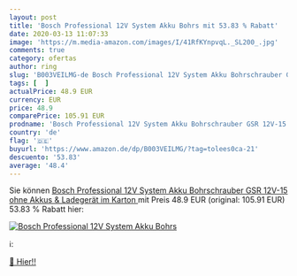 ```yaml
---
layout: post
title: 'Bosch Professional 12V System Akku Bohrs mit 53.83 % Rabatt'
date: 2020-03-13 11:07:33
image: 'https://m.media-amazon.com/images/I/41RfKYnpvqL._SL200_.jpg'
comments: true
category: ofertas
author: ring
slug: 'B003VEILMG-de Bosch Professional 12V System Akku Bohrschrauber GSR...'
tags: [  ]
actualPrice: 48.9 EUR
currency: EUR
price: 48.9
comparePrice: 105.91 EUR
prodname: 'Bosch Professional 12V System Akku Bohrschrauber GSR 12V-15  ohne Akkus & Ladegerät  im Karton '
country: 'de'
flag: '🇩🇪'
buyurl: 'https://www.amazon.de/dp/B003VEILMG/?tag=tolees0ca-21'
descuento: '53.83'
average: '48.4'
---
```


Sie können [Bosch Professional 12V System Akku Bohrschrauber GSR 12V-15  ohne Akkus & Ladegerät  im Karton ](https://www.amazon.de/dp/B003VEILMG/?tag=tolees0ca-21) mit Preis 48.9 EUR (original: 105.91 EUR) 53.83 % Rabatt hier:

[![Bosch Professional 12V System Akku Bohrs](https://m.media-amazon.com/images/I/41RfKYnpvqL._SL200_.jpg)](https://www.amazon.de/dp/B003VEILMG/?tag=tolees0ca-21)

ℹ️:


[🛒 Hier!!](https://www.amazon.de/dp/B003VEILMG/?tag=tolees0ca-21)

